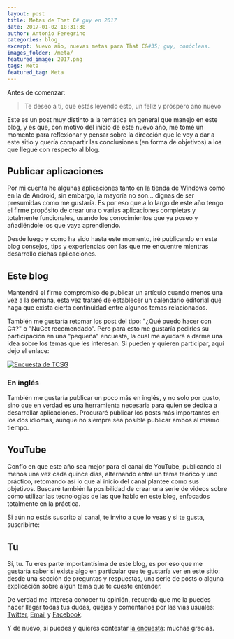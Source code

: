 ```yaml
---
layout: post
title: Metas de That C# guy en 2017
date: 2017-01-02 18:31:38
author: Antonio Feregrino
categories: blog
excerpt: Nuevo año, nuevas metas para That C&#35; guy, conócleas.
images_folder: /meta/
featured_image: 2017.png
tags: Meta
featured_tag: Meta
---
```


Antes de comenzar:  

 > Te deseo a ti, que estás leyendo esto, un feliz y próspero año nuevo

Este es un post muy distinto a la temática en general que manejo en este blog, y es que, con motivo del inicio de este nuevo año, me tomé un momento para reflexionar y pensar sobre la dirección que le voy a dar a este sitio y quería compartir las conclusiones (en forma de objetivos) a los que llegué con respecto al blog.

## Publicar aplicaciones  
Por mi cuenta he algunas aplicaciones tanto en la tienda de Windows como en la de Android, sin embargo, la mayoría no son... dignas de ser presumidas como me gustaría. Es por eso que a lo largo de este año tengo el firme propósito de crear una o varias aplicaciones completas y totalmente funcionales, usando los conocimientos que ya poseo y añadiéndole los que vaya aprendiendo.  

Desde luego y como ha sido hasta este momento, iré publicando en este blog consejos, tips y experiencias con las que me encuentre mientras desarrollo dichas aplicaciones.

## Este blog  
Mantendré el firme compromiso de publicar un artículo cuando menos una vez a la semana, esta vez trataré de establecer un calendario editorial que haga que exista cierta continuidad entre algunos temas relacionados. 

También me gustaría retomar los post del tipo: "¿Qué puedo hacer con C#?" o "NuGet recomendado". Pero para esto me gustaría pedirles su participación en una "pequeña" encuesta, la cual me ayudará a darme una idea sobre los temas que les interesan. Si pueden y quieren participar, aquí dejo el enlace:  

<a href="https://docs.google.com/forms/d/e/1FAIpQLSdU0tSS9YEAq_RfIRplSTq7sar0f378OwwnIy1mSchGGYdjiA/viewform">  
<img src="/postimages/meta/encuesta2017.png" title="Encuesta de TCSG" />
</a>  

### En inglés  
También me gustaría publicar un poco más en inglés, y no solo por gusto, sino que en verdad es una herramienta necesaria para quien se dedica a desarrollar aplicaciones. Procuraré publicar los posts más importantes en los dos idiomas, aunque no siempre sea posible publicar ambos al mismo tiempo.  

## YouTube   
Confío en que este año sea mejor para el canal de YouTube, publicando al menos una vez cada quince días, alternando entre un tema teórico y uno práctico, retomando así lo que al inicio del canal plantee como sus objetivos. Buscaré también la posibilidad de crear una serie de videos sobre cómo utilizar las tecnologías de las que hablo en este blog, enfocados totalmente en la práctica.  

Si aún no estás suscrito al canal, te invito a que lo veas y si te gusta, suscribirte: 

<script src="https://apis.google.com/js/platform.js"></script>

<div class="g-ytsubscribe" data-channelid="UC8KCb358oioQMcJ5pUfs8UQ" data-layout="full" data-count="default"></div>

## Tu  
Sí, tu. Tu eres parte importantísima de este blog, es por eso que me gustaría saber si existe algo en particular que te gustaría ver en este sitio: desde una sección de preguntas y respuestas, una serie de posts o alguna explicación sobre algún tema que te cueste entender.  

De verdad me interesa conocer tu opinión, recuerda que me la puedes hacer llegar todas tus dudas, quejas y comentarios por las vías usuales: <a href="http://twitter.com/io_exception" target="_blank">Twitter</a>, <a href="mailto:feregrino@thatcsharpguy.com" target="_blank">Email</a> y <a href="https://www.facebook.com/thatcsharpguy" target="_blank">Facebook</a>.

Y de nuevo, si puedes y quieres contestar <a href="https://docs.google.com/forms/d/e/1FAIpQLSdU0tSS9YEAq_RfIRplSTq7sar0f378OwwnIy1mSchGGYdjiA/viewform" target="_blank">la encuesta</a>: muchas gracias.

